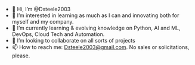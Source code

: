 - 👋 Hi, I’m @Dsteele2003
- 👀 I’m interested in learning as much as I can and innovating both for myself and my company.
- 🌱 I’m currently learning & evolving knowledge on Python, AI and ML, DevOps, Cloud Tech and Automation.
- 💞️ I’m looking to collaborate on all sorts of projects
- 📫 How to reach me: Dsteele2003@gmail.com. No sales or solicitations, please.

<!---
Dsteele2003/Dsteele2003 is a ✨ special ✨ repository because its `README.md` (this file) appears on your GitHub profile.
You can click the Preview link to take a look at your changes.
--->

